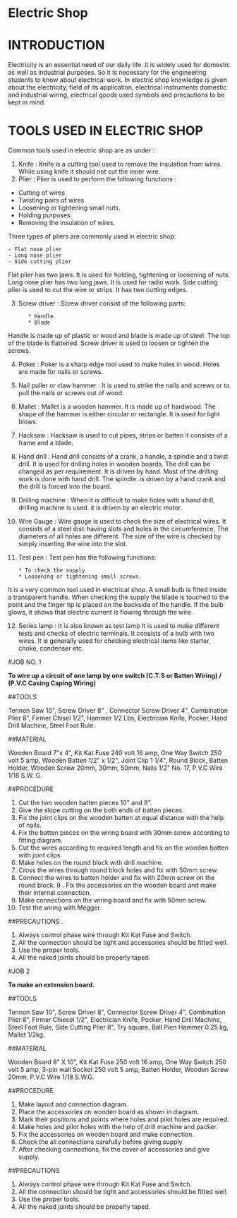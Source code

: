 # Electric Shop



# INTRODUCTION 

Electricity is an essential need of our daily life. lt is widely used for domestic as well as industrial purposes. So it is necessary for the engineering students to know about electrical work. In electric shop knowledge is given about the electricity, field of its application, electrical instruments domestic and industrial wiring, electrical goods used symbols and precautions to be kept in mind. 

# TOOLS USED IN ELECTRIC SHOP 

Common tools used in electric shop are as under :  

1. Knife : Knife is a cutting tool used to remove the insulation from wires. While using knife it should not cut the inner wire. 
1. Plier : Plier is used to perform the following functions : 

* Cutting of wires 
* Twisting pairs of wires 
* Loosening or tightening small nuts.
* Holding purposes.
* Removing the insulation of wires. 

Three types of pliers are commonly used in electric shop: 

    - Flat nose plier 
    - Long nose plier 
    - Side cutting plier 

Flat plier has two jaws. It is used for holding, tightening or loosening of nuts. Long nose plier has two long jaws. It is used for radio work. Side cutting plier is used to cut the wire or strips. It has two cutting edges. 

3. Screw driver :  Screw driver consist of the following parts: 

          * Handle 
          * Blade

Handle is made up of plastic or wood and blade is made up of steel. The top of the blade is flattened. Screw driver is used to loosen or tighten the screws. 

4. Poker : Poker is a sharp edge tool used to make holes in wood. Holes are made for nails or screws. 

5. Nail puller or claw hammer : It is used to strike the nails and screws or to pull the nails or screws out of wood.

6. Mallet : Mallet is a wooden hammer. It is made up of hardwood. The shape of the hammer is either circular or rectangle. It is used for light blows. 

7. Hacksaw : Hacksaw is used to cut pipes, strips or batten it consists of a frame and a blade. 

8. Hand drill : Hand drill consists of a crank, a handle, a spindle and a twist drill. It is used for drilling holes in wooden boards. The drill can be changed as per requirement. It is driven by hand. Most of the drilling work is done with hand drill. The spindle. is driven by a hand crank and the drill is forced into the board. 

9. Drilling machine : When it is difficult to make holes with a hand drill, drilling machine is used. it is driven by an electric motor. 

10. Wire Gauge : Wire gauge is used to check the size of electrical wires. It consists of a steel disc having slots and holes in the circumference. The diameters of all holes are different. The size of the wire is checked by simply inserting the wire into the slot. 

11. Test pen : Test pen has the following functions:

        * To check the supply 
        * Loosening or tightening small screws. 

It is a very common tool used in electrical shop. A small bulb is fitted inside a transparent handle. When checking the supply the blade is touched to the point and the finger tip is placed on the backside of the handle. If the bulb glows, it shows that electric current is flowing through the wire. 

12. Series Iamp : It is also known as test lamp It is used to make different tests and checks of electric terminals. It consists of a bulb with two wires. It is generally used for checking electrical items like starter, choke, condenser etc. 

#JOB NO. 1  

**To wire up a circuit of one lamp by one switch (C.T.S or Batten Wiring) / (P.V.C Casing Caping Wiring)**

##TOOLS

Tennon Saw 10", Screw Driver 8" , Connector Screw Driver 4", Combination Plier 8”, Firmer Chisel 1/2", Hammer 1/2 Lbs, Electrician Knife, Pocker, Hand Drill Machine, Steel Foot Rule. 

##MATERIAL 

Wooden Board 7"x 4", Kit Kat Fuse 240 volt 16 amp, One Way Switch 250 volt 5 amp, Wooden Batten 1/2" x 1/2", Joint Clip 1 1/4", Round Block, Batten Holder, Wooden Screw 20mm, 30mm, 50mm, Nails 1/2" No. 17, P.V.C Wire 1/18 S.W. G. 

##PROCEDURE 

1. Cut the two wooden batten pieces 10" and 8". 
2. Give the slope cutting on the both ends of batten pieces. 
3. Fix the joint clips on the wooden batten at equal distance with the help of nails.
4. Fix the batten pieces on the wiring board with 30mm screw according to fitting diagram. 
5. Cut the wires according to required length and fix on the wooden batten with joint clips 
6. Make holes on the round block with drill machine. 
7. Cross the wires through round block holes and fix with 50mm screw. 
8. Connect the wires to batten holder and fix with 20mm screw on the round block. 
9 . Fix the accessories on the wooden board and make their internal connection. 
10. Make connections on the wiring board and fix with 50mm screw. 
11. Test the wiring with Megger. 

##PRECAUTIONS . 

1. Always control phase wire through Kit Kat Fuse and Switch. 
2. All the connection should be tight and accessories should be fitted well. 
3. Use the proper tools. 
4. All the naked joints should be properly taped.

#JOB 2

**To make an extension board.** 

##TOOLS 

Tennon Saw 10", Screw Driver 8", Connector Screw Driver 4", Combination Plier 8”, Firmer Chiesel 1/2", Electrician Knife, Pocker, Hand Drill Machine, Steel Foot Rule, Side Cutting Plier 8", Try square, Ball Pien Hammer 0.25 kg, Mallet 1/2kg. 

##MATERIAL

Wooden Board 8” X 10”, Kit Kat Fuse 250 volt 16 amp, One Way Switch 250 volt 5 amp, 3-pin wall Socket 250 volt 5 amp, Batten Holder, Wooden Screw 20mm, P.V.C Wire 1/18 S.W.G. 

##PROCEDURE

1. Make layout and connection diagram.
2. Place the accessories on wooden board as shown in diagram. 
3. Mark their positions and points where holes and pilot holes are required.
4. Make holes and pilot holes with the help of drill machine and packer. 
5. Fix the accessories on wooden board and make connection. 
6. Check the all connections carefully before giving supply. 
7. After checking connections, fix the cover of accessories and give supply.

##PRECAUTIONS 

1. Always control phase wire through Kit Kat Fuse and Switch. 
2. All the connection should be tight and accessories should be fitted well.
3. Use the proper tools.
4. All the naked joints should be properly taped.
